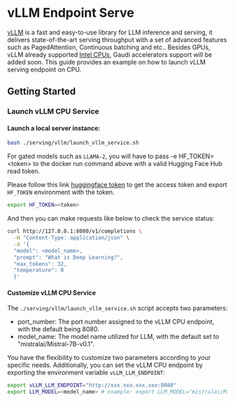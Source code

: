 # vLLM Endpoint Serve

[vLLM](https://github.com/vllm-project/vllm) is a fast and easy-to-use library for LLM inference and serving, it delivers state-of-the-art serving throughput with a set of advanced features such as PagedAttention, Continuous batching and etc.. Besides GPUs, vLLM already supported [Intel CPUs](https://www.intel.com/content/www/us/en/products/overview.html), Gaudi accelerators support will be added soon. This guide provides an example on how to launch vLLM serving endpoint on CPU.

## Getting Started

### Launch vLLM CPU Service

#### Launch a local server instance:

```bash
bash ./serving/vllm/launch_vllm_service.sh
```

For gated models such as `LLAMA-2`, you will have to pass -e HF_TOKEN=\<token\> to the docker run command above with a valid Hugging Face Hub read token.

Please follow this link [huggingface token](https://huggingface.co/docs/hub/security-tokens) to get the access token and export `HF_TOKEN` environment with the token.

```bash
export HF_TOKEN=<token>
```

And then you can make requests like below to check the service status:

```bash
curl http://127.0.0.1:8080/v1/completions \
  -H "Content-Type: application/json" \
  -d '{
  "model": <model_name>,
  "prompt": "What is Deep Learning?",
  "max_tokens": 32,
  "temperature": 0
  }'
```

#### Customize vLLM CPU Service

The `./serving/vllm/launch_vllm_service.sh` script accepts two parameters:

- port_number: The port number assigned to the vLLM CPU endpoint, with the default being 8080.
- model_name: The model name utilized for LLM, with the default set to "mistralai/Mistral-7B-v0.1".

You have the flexibility to customize two parameters according to your specific needs. Additionally, you can set the vLLM CPU endpoint by exporting the environment variable `vLLM_LLM_ENDPOINT`:

```bash
export vLLM_LLM_ENDPOINT="http://xxx.xxx.xxx.xxx:8080"
export LLM_MODEL=<model_name> # example: export LLM_MODEL="mistralai/Mistral-7B-v0.1"
```

